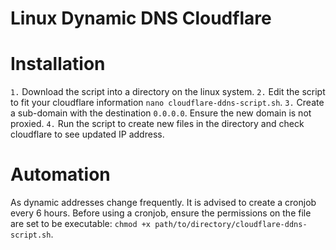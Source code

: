 # Linux Dynamic DNS Cloudflare

# Installation
`1.` Download the script into a directory on the linux system.
`2.` Edit the script to fit your cloudflare information `nano cloudflare-ddns-script.sh`.
`3.` Create a sub-domain with the destination `0.0.0.0`. Ensure the new domain is not proxied.
`4.` Run the script to create new files in the directory and check cloudflare to see updated IP address.

# Automation

As dynamic addresses change frequently. It is advised to create a cronjob every 6 hours. Before using a cronjob, ensure the permissions on the file are set to be executable: `chmod +x path/to/directory/cloudflare-ddns-script.sh`.
